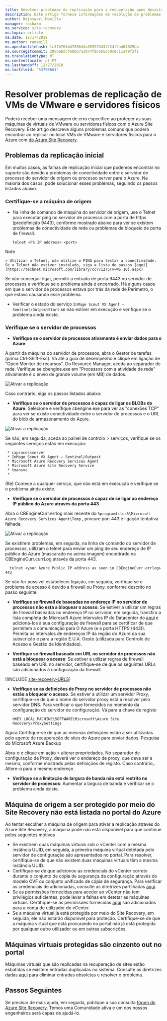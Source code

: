 ```yaml
---
title: Resolver problemas de replicação para a recuperação após desastre de VMs de VMware e servidores físicos para o Azure com o Azure Site Recovery | Documentos da Microsoft
description: Este artigo fornece informações de resolução de problemas de replicação comuns durante a recuperação após desastre de VMs de VMware e servidores físicos para o Azure com o Azure Site Recovery.
author: Rajeswari-Mamilla
manager: rochakm
ms.service: site-recovery
ms.topic: article
ms.date: 12/17/2018
ms.author: ramamill
ms.openlocfilehash: 1c37b764b47856d3a369228d3f224f2a464029bb
ms.sourcegitcommit: 295babdcfe86b7a3074fd5b65350c8c11a49f2f1
ms.translationtype: MT
ms.contentlocale: pt-PT
ms.lasthandoff: 12/27/2018
ms.locfileid: "53790661"
---
```

# <a name="troubleshoot-replication-issues-for-vmware-vms-and-physical-servers"></a>Resolver problemas de replicação de VMs de VMware e servidores físicos

Poderá receber uma mensagem de erro específico ao proteger as suas máquinas de virtuais de VMware ou servidores físicos com o Azure Site Recovery. Este artigo descreve alguns problemas comuns que poderá encontrar ao replicar no local VMs de VMware e servidores físicos para o Azure com [do Azure Site Recovery](site-recovery-overview.md).


## <a name="initial-replication-issues"></a>Problemas da replicação inicial

Em muitos casos, as falhas de replicação inicial que podemos encontrar no suporte são devido a problemas de conectividade entre o servidor de processo do servidor de origem ou processo server para o Azure. Na maioria dos casos, pode solucionar esses problemas, seguindo os passos listados abaixo.

### <a name="verify-the-source-machine"></a>Certifique-se a máquina de origem
* Na linha de comando de máquina do servidor de origem, use o Telnet para executar ping no servidor de processo com a porta de https (predefinição 9443), conforme mostrado abaixo para ver se existem problemas de conectividade de rede ou problemas de bloqueio de porta de firewall.

    `telnet <PS IP address> <port>`
> [!NOTE]
    > Utilizar o Telnet, não utilize o PING para testar a conectividade.  Se o Telnet não estiver instalado, siga a lista de passos [aqui](https://technet.microsoft.com/library/cc771275(v=WS.10).aspx)

Se não conseguir ligar, permitir a entrada de porta 9443 no servidor de processos e verifique se o problema ainda é encerrado. Há alguns casos em que o servidor de processos estava por trás da rede de Perímetro, o que estava causando esse problema.

* Verificar o estado do serviço `InMage Scout VX Agent – Sentinel/OutpostStart` se não estiver em execução e verifique se o problema ainda existe.   

### <a name="verify-the-process-server"></a>Verifique se o servidor de processos

* **Verifique se o servidor de processos ativamente é enviar dados para o Azure**

A partir da máquina do servidor de processos, abra o Gestor de tarefas (prima Ctrl-Shift-Esc). Vá até a guia de desempenho e clique em ligação de "Open Monitor de recursos". Do Resource Manager, aceda ao separador de rede. Verifique se cbengine.exe em "Processos com a atividade de rede" ativamente é o envio de grande volume (em MB) de dados.

![Ativar a replicação](./media/vmware-azure-troubleshoot-replication/cbengine.png)

Caso contrário, siga os passos listados abaixo:

* **Verifique se o servidor de processos é capaz de ligar os BLOBs do Azure**: Selecione e verifique cbengine.exe para ver as "conexões TCP" para ver se existe conectividade entre o servidor de processos e o URL do blob de armazenamento do Azure.

![Ativar a replicação](./media/vmware-azure-troubleshoot-replication/rmonitor.png)

Se não, em seguida, aceda ao painel de controlo > serviços, verifique se os seguintes serviços estão em execução:

     * cxprocessserver
     * InMage Scout VX Agent – Sentinel/Outpost
     * Microsoft Azure Recovery Services Agent
     * Microsoft Azure Site Recovery Service
     * tmansvc
     *
(Re) Comece a qualquer serviço, que não está em execução e verifique se o problema ainda existe.

* **Verifique se o servidor de processos é capaz de se ligar ao endereço IP público do Azure através da porta 443**

Abra o CBEngineCurr.errlog mais recente do `%programfiles%\Microsoft Azure Recovery Services Agent\Temp` , procure por: 443 e ligação tentativa falhada.

![Ativar a replicação](./media/vmware-azure-troubleshoot-replication/logdetails1.png)

Se existirem problemas, em seguida, na linha de comando do servidor de processos, utilizam o telnet para enviar um ping de seu endereço de IP público do Azure (mascarado no acima imagem) encontrado na CBEngineCurr.currLog através da porta 443.

      telnet <your Azure Public IP address as seen in CBEngineCurr.errlog>  443
Se não for possível estabelecer ligação, em seguida, verifique se o problema de acesso é devido a firewall ou Proxy, conforme descrito no passo seguinte.


* **Verifique se firewall de baseadas no endereço IP no servidor de processos não está a bloquear o acesso**: Se estiver a utilizar um regras de firewall baseadas no endereço IP no servidor, em seguida, transfira a lista completa de Microsoft Azure intervalos IP do Datacenter do [aqui](https://www.microsoft.com/download/details.aspx?id=41653) e adicioná-los à sua configuração de firewall para se certificar de que permitem a comunicação para O Azure (e a porta HTTPS (443)).  Permita os intervalos de endereços IP da região do Azure da sua subscrição e para a região E.U.A. Oeste (utilizada para Controlo de Acesso e Gestão de Identidades).

* **Verifique se firewall baseado em URL no servidor de processos não está a bloquear o acesso**:  Se estiver a utilizar regras de firewall baseado em URL no servidor, certifique-se de que os seguintes URLs são adicionados à configuração da firewall.

[!INCLUDE [site-recovery-URLS](../../includes/site-recovery-URLS.md)]  

* **Verifique se as definições de Proxy no servidor de processos não estão a bloquear o acesso**.  Se estiver a utilizar um servidor Proxy, certifique-se de que o nome do servidor proxy está a resolver pelo servidor DNS.
Para verificar o que fornecidos no momento da configuração do servidor de configuração. Vá para a chave de registo

    `HKEY_LOCAL_MACHINE\SOFTWARE\Microsoft\Azure Site Recovery\ProxySettings`

Agora Certifique-se de que as mesmas definições estão a ser utilizadas pelo agente de recuperação de sites do Azure para enviar dados.
Pesquisa do Microsoft Azure Backup

Abra-o e clique em ação > alterar propriedades. No separador de configuração de Proxy, deverá ver o endereço de proxy, que deve ser a mesmo, conforme mostrado pelas definições de registo. Caso contrário,. Altere-o para o mesmo endereço.


* **Verifique se a limitação de largura de banda não está restrito no servidor de processos**:  Aumentar a largura de banda e verificar se o problema ainda existe.

## <a name="source-machine-to-be-protected-through-site-recovery-is-not-listed-on-azure-portal"></a>Máquina de origem a ser protegido por meio do Site Recovery não está listada no portal do Azure

Ao tentar escolher a máquina de origem para ativar a replicação através do Azure Site Recovery, a máquina pode não está disponível para que continue pelos seguintes motivos

* Se existirem duas máquinas virtuais sob o vCenter com a mesma instância UUID, em seguida, a primeira máquina virtual detetada pelo servidor de configuração são apresentados no portal. Para resolver, certifique-se de que não existem duas máquinas virtuais têm a mesma instância UUID.
* Certifique-se de que adicionou as credenciais do vCenter correto durante o conjunto de cópia de segurança da configuração através do modelo OVF ou conjunto unificado de cópia de segurança. Para verificar as credenciais de adicionadas, consulte as diretrizes partilhadas [aqui](vmware-azure-manage-configuration-server.md#modify-credentials-for-automatic-discovery).
* Se as permissões fornecidas para aceder ao vCenter não tem privilégios suficientes, pode levar a falhas em detetar as máquinas virtuais. Certifique-se as permissões fornecidas [aqui](vmware-azure-tutorial-prepare-on-premises.md#prepare-an-account-for-automatic-discovery) são adicionados para a conta de utilizador do vCenter.
* Se a máquina virtual já está protegida por meio do Site Recovery, em seguida, ele não estarão disponível para proteção. Certifique-se de que a máquina virtual que está procurando no portal não já está protegida por qualquer outro utilizador ou em outras subscrições.

## <a name="protected-virtual-machines-are-greyed-out-in-the-portal"></a>Máquinas virtuais protegidas são cinzento out no portal

Máquinas virtuais que são replicadas na recuperação de sites estão esbatidas se existem entradas duplicadas no sistema. Consulte as diretrizes dadas [aqui](https://social.technet.microsoft.com/wiki/contents/articles/32026.asr-vmware-to-azure-how-to-cleanup-duplicatestale-entries.aspx) para eliminar entradas obsoletas e resolver o problema.

## <a name="next-steps"></a>Passos Seguintes
Se precisar de mais ajuda, em seguida, publique a sua consulta [fórum do Azure Site Recovery](https://social.msdn.microsoft.com/Forums/azure/home?forum=hypervrecovmgr). Temos uma Comunidade ativa e um dos nossos engenheiros será capaz de ajudá-lo.
